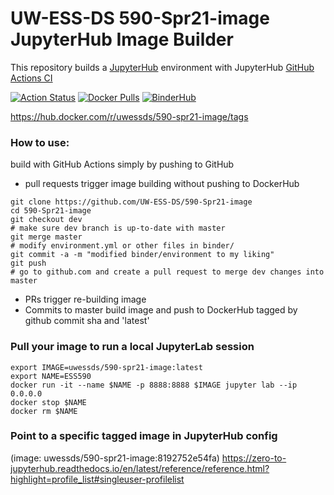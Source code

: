 # UW-ESS-DS 590-Spr21-image JupyterHub Image Builder

This repository builds a [JupyterHub](https://jupyter.org/hub) environment with JupyterHub [GitHub Actions CI](https://github.com/jupyterhub/repo2docker-action)

[![Action Status](https://github.com/UW-ESS-DS/590-Spr21-image/workflows/CI/badge.svg)](https://github.com/UW-ESS-DS/590-Spr21-image/actions)
[![Docker Pulls](https://img.shields.io/docker/pulls/uwessds/590-spr21-image)](https://hub.docker.com/r/uwessds/590-spr21-image/tags)
[![BinderHub](https://mybinder.org/badge_logo.svg)](https://mybinder.org/v2/gh/UW-ESS-DS/590-Spr21-image/main?urlpath=lab)  

https://hub.docker.com/r/uwessds/590-spr21-image/tags

### How to use:

build with GitHub Actions simply by pushing to GitHub

* pull requests trigger image building without pushing to DockerHub
```
git clone https://github.com/UW-ESS-DS/590-Spr21-image
cd 590-Spr21-image
git checkout dev
# make sure dev branch is up-to-date with master
git merge master
# modify environment.yml or other files in binder/
git commit -a -m "modified binder/environment to my liking"
git push
# go to github.com and create a pull request to merge dev changes into master
```
* PRs trigger re-building image
* Commits to master build image and push to DockerHub tagged by github commit sha and 'latest'

### Pull your image to run a local JupyterLab session
```
export IMAGE=uwessds/590-spr21-image:latest
export NAME=ESS590
docker run -it --name $NAME -p 8888:8888 $IMAGE jupyter lab --ip 0.0.0.0
docker stop $NAME
docker rm $NAME
```

### Point to a specific tagged image in JupyterHub config
(image: uwessds/590-spr21-image:8192752e54fa)
https://zero-to-jupyterhub.readthedocs.io/en/latest/reference/reference.html?highlight=profile_list#singleuser-profilelist
